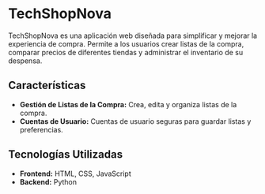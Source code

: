 # TechShopNova

TechShopNova es una aplicación web diseñada para simplificar y mejorar la experiencia de compra. Permite a los usuarios crear listas de la compra, comparar precios de diferentes tiendas y administrar el inventario de su despensa.

## Características

* **Gestión de Listas de la Compra:** Crea, edita y organiza listas de la compra.
* **Cuentas de Usuario:** Cuentas de usuario seguras para guardar listas y preferencias.

## Tecnologías Utilizadas

* **Frontend:** HTML, CSS, JavaScript
* **Backend:** Python